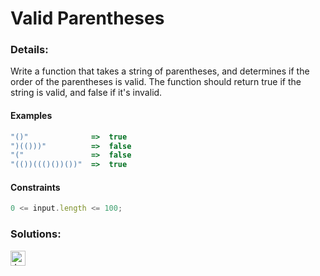 # Valid Parentheses

### Details:

Write a function that takes a string of parentheses, and determines if the order of the parentheses is valid. The function should return true if the string is valid, and false if it's invalid.

#### Examples

```javascript
"()"              =>  true
")(()))"          =>  false
"("               =>  false
"(())((()())())"  =>  true
```

#### Constraints

```javascript
0 <= input.length <= 100;
```

### Solutions:

[<img src="https://github.com/CrappyCodeMaker/Training-How-to-Code/blob/master/images/logo/javascript.svg" height="24px" alt="JavaScript">](https://github.com/CrappyCodeMaker/Training-How-to-Code/blob/master/levels/5/Valid%20Parentheses/Solutions/JS.js)
